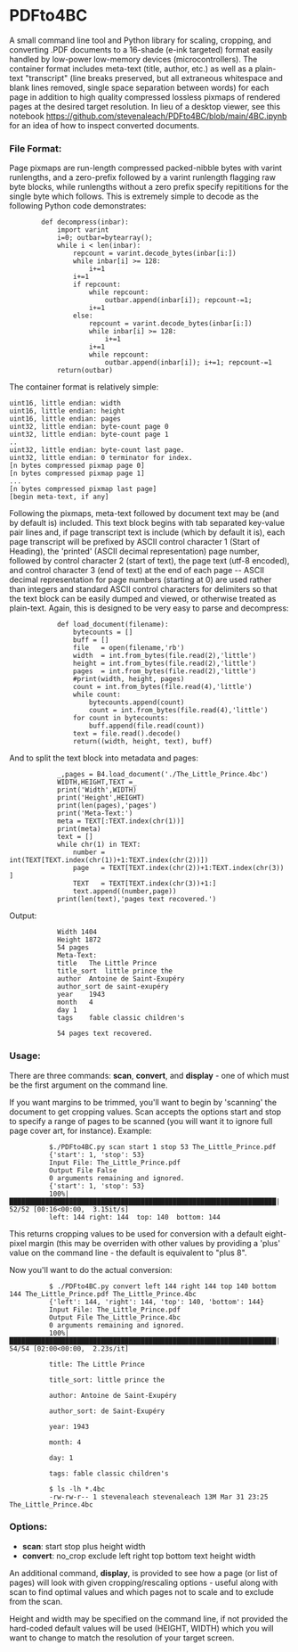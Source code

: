 # PDFto4BC

A small command line tool and Python library for scaling, cropping, and converting .PDF documents to a 16-shade (e-ink targeted) format easily handled by low-power low-memory devices (microcontrollers). The container format includes meta-text (title, author, etc.) as well as a plain-text "transcript" (line breaks preserved, but all extraneous whitespace and blank lines removed, single space separation between words) for each page in addition to high quality compressed lossless pixmaps of rendered pages at the desired target resolution. In lieu of a desktop viewer, see this notebook https://github.com/stevenaleach/PDFto4BC/blob/main/4BC.ipynb for an idea of how to inspect converted documents.

### File Format:

Page pixmaps are run-length compressed packed-nibble bytes with varint runlengths, and a zero-prefix followed by a varint runlength flagging raw byte blocks, while runlengths without a zero prefix specify repititions for the single byte which follows. This is extremely simple to decode as the following Python code demonstrates:

            def decompress(inbar):
                import varint
                i=0; outbar=bytearray();
                while i < len(inbar):
                    repcount = varint.decode_bytes(inbar[i:])
                    while inbar[i] >= 128:
                        i+=1
                    i+=1
                    if repcount:
                        while repcount:
                            outbar.append(inbar[i]); repcount-=1;
                        i+=1
                    else:
                        repcount = varint.decode_bytes(inbar[i:])
                        while inbar[i] >= 128:
                            i+=1
                        i+=1
                        while repcount:
                            outbar.append(inbar[i]); i+=1; repcount-=1
                return(outbar)

The container format is relatively simple:

    uint16, little endian: width
    uint16, little endian: height
    uint16, little endian: pages
    uint32, little endian: byte-count page 0
    uint32, little endian: byte-count page 1
    ..
    uint32, little endian: byte-count last page.
    uint32, little endian: 0 terminator for index.
    [n bytes compressed pixmap page 0]
    [n bytes compressed pixmap page 1]
    ...
    [n bytes compressed pixmap last page]
    [begin meta-text, if any]

Following the pixmaps, meta-text followed by document text may be (and by default is) included. This text block begins with tab separated key-value pair lines and, if page transcript text is include (which by default it is), each page transcript will be prefixed by ASCII control character 1 (Start of Heading), the 'printed' (ASCII decimal representation) page number, followed by control character 2 (start of text), the page text (utf-8 encoded), and control character 3 (end of text) at the end of each page -- ASCII decimal representation for page numbers (starting at 0) are used rather than integers and standard ASCII control characters for delimiters so that the text block can be easily dumped and viewed, or otherwise treated as plain-text. Again, this is designed to be very easy to parse and decompress:

                def load_document(filename):
                    bytecounts = []
                    buff = []
                    file   = open(filename,'rb')
                    width  = int.from_bytes(file.read(2),'little')
                    height = int.from_bytes(file.read(2),'little')
                    pages  = int.from_bytes(file.read(2),'little')
                    #print(width, height, pages)
                    count = int.from_bytes(file.read(4),'little')
                    while count:
                        bytecounts.append(count)
                        count = int.from_bytes(file.read(4),'little')
                    for count in bytecounts:
                        buff.append(file.read(count))
                    text = file.read().decode()
                    return((width, height, text), buff)
                    
And to split the text block into metadata and pages:

                _,pages = B4.load_document('./The_Little_Prince.4bc')
                WIDTH,HEIGHT,TEXT =_
                print('Width',WIDTH)
                print('Height',HEIGHT)
                print(len(pages),'pages')
                print('Meta-Text:')
                meta = TEXT[:TEXT.index(chr(1))]
                print(meta)
                text = []
                while chr(1) in TEXT:
                    number = int(TEXT[TEXT.index(chr(1))+1:TEXT.index(chr(2))])
                    page   = TEXT[TEXT.index(chr(2))+1:TEXT.index(chr(3)) ]
                    TEXT   = TEXT[TEXT.index(chr(3))+1:]
                    text.append((number,page))
                print(len(text),'pages text recovered.')
                
Output:

                Width 1404
                Height 1872
                54 pages
                Meta-Text:
                title	The Little Prince
                title_sort	little prince the
                author	Antoine de Saint-Exupéry
                author_sort	de saint-exupéry
                year	1943
                month	4
                day	1
                tags	fable classic children's

                54 pages text recovered.

### Usage:

There are three commands: **scan**, **convert**, and **display** - one of which must be the first argument on the command line.

If you want margins to be trimmed, you'll want to begin by 'scanning' the document to get cropping values. Scan accepts the options start and stop to specify a range of pages to be scanned (you will want it to ignore full page cover art, for instance). Example:

              $./PDFto4BC.py scan start 1 stop 53 The_Little_Prince.pdf 
              {'start': 1, 'stop': 53}
              Input File: The_Little_Prince.pdf
              Output File False
              0 arguments remaining and ignored.
              {'start': 1, 'stop': 53}
              100%|███████████████████████████████████████████████████████████████████| 52/52 [00:16<00:00,  3.15it/s]
              left: 144 right: 144  top: 140  bottom: 144

This returns cropping values to be used for conversion with a default eight-pixel margin (this may be overriden with other values by providing a 'plus' value on the command line - the default is equivalent to "plus 8".

Now you'll want to do the actual conversion:

              $ ./PDFto4BC.py convert left 144 right 144 top 140 bottom 144 The_Little_Prince.pdf The_Little_Prince.4bc
              {'left': 144, 'right': 144, 'top': 140, 'bottom': 144}
              Input File: The_Little_Prince.pdf
              Output File The_Little_Prince.4bc
              0 arguments remaining and ignored.
              100%|███████████████████████████████████████████████████████████████████| 54/54 [02:00<00:00,  2.23s/it]

              title: The Little Prince

              title_sort: little prince the

              author: Antoine de Saint-Exupéry

              author_sort: de Saint-Exupéry

              year: 1943

              month: 4

              day: 1

              tags: fable classic children's

              $ ls -lh *.4bc
              -rw-rw-r-- 1 stevenaleach stevenaleach 13M Mar 31 23:25 The_Little_Prince.4bc
             
 
### Options:
* **scan**: start stop plus height width
* **convert**: no_crop exclude left right top bottom text height width

An additional command, **display**, is provided to see how a page (or list of pages) will look with given cropping/rescaling options - useful along with scan to find optimal values and which pages not to scale and to exclude from the scan.

Height and width may be specified on the command line, if not provided the hard-coded default values will be used (HEIGHT, WIDTH) which you will want to change to match the resolution of your target screen.

